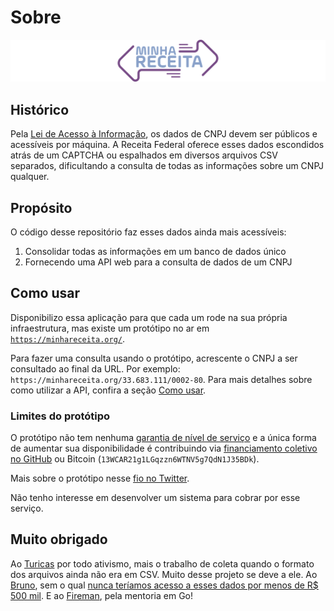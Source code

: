 # Sobre

![Minha Receita](minha-receita.svg)

## Histórico

Pela [Lei de Acesso à Informação](http://www.acessoainformacao.gov.br/assuntos/conheca-seu-direito/a-lei-de-acesso-a-informacao), os dados de CNPJ devem ser públicos e acessíveis por máquina. A Receita Federal oferece esses dados escondidos atrás de um CAPTCHA ou espalhados em diversos arquivos CSV separados, dificultando a consulta de todas as informações sobre um CNPJ qualquer.

## Propósito

O código desse repositório faz esses dados ainda mais acessíveis:

1. Consolidar todas as informações em um banco de dados único
1. Fornecendo uma API web para a consulta de dados de um CNPJ

## Como usar

Disponibilizo essa aplicação para que cada um rode na sua própria infraestrutura, mas existe um protótipo no ar em [`https://minhareceita.org/`](https://minhareceita.org).

Para fazer uma consulta usando o protótipo, acrescente o CNPJ a ser consultado ao final da URL. Por exemplo: `https://minhareceita.org/33.683.111/0002-80`. Para mais detalhes sobre como utilizar a API, confira a seção [Como usar](como-usar.md).

### Limites do protótipo

O protótipo não tem nenhuma [garantia de nível de serviço](https://pt.wikipedia.org/wiki/Acordo_de_n%C3%ADvel_de_servi%C3%A7o) e a única forma de aumentar sua disponibilidade é contribuindo via [financiamento coletivo no GitHub](https://github.com/sponsors/cuducos) ou Bitcoin (`13WCAR21g1LGqzzn6WTNV5g7QdN1J35BDk`).

Mais sobre o protótipo nesse [fio no Twitter](https://twitter.com/cuducos/status/1339980776985808901).

Não tenho interesse em desenvolver um sistema para cobrar por esse serviço.

## Muito obrigado

Ao [Turicas](https://twitter.com/turicas) por todo ativismo, mais o trabalho de coleta quando o formato dos arquivos ainda não era em CSV. Muito desse projeto se deve a ele. Ao [Bruno](https://twitter.com/555112299jedi), sem o qual [nunca teríamos acesso a esses dados por menos de R$ 500 mil](https://medium.com/serenata/o-dia-que-a-receita-nos-mandou-pagar-r-500-mil-para-ter-dados-p%C3%BAblicos-8e18438f3076). E ao [Fireman](https://twitter.com/daniellfireman), pela mentoria em Go!

<script data-goatcounter="https://analytics.minhareceita.org" async src="//analytics.minhareceita.org/count.js"></script>
